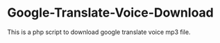 Google-Translate-Voice-Download
===============================

This is a php script to download google translate voice mp3 file.
